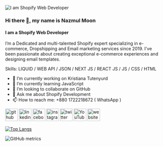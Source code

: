 ![I am Shopify Web Developer](https://media.licdn.com/dms/image/v2/D5616AQFqm12akimtSQ/profile-displaybackgroundimage-shrink_200_800/profile-displaybackgroundimage-shrink_200_800/0/1709489984712?e=2147483647&v=beta&t=MaEUIlj5x9ed6-gxhGWL5KhunfJITPf61SLcZY5GWq4)

### Hi there 👋, my name is Nazmul Moon
#### I am a Shopify Web Developer


I’m a Dedicated and multi-talented Shopify expert specializing in e-commerce, Dropshipping and Email marketing services since 2019. I've been passionate about creating exceptional e-commerce experiences and designing email templates.

Skills: LIQUID / WEB API / JSON /  NEXT JS / REACT JS / JS / CSS / HTML 

- 🔭 I’m currently working on Kristiana Tutenyurd 
- 🌱 I’m currently learning JavaScript 
- 👯 I’m looking to collaborate on GitHub 
- 💬 Ask me about Shopify Development 
- 📫 How to reach me: +880 1722218672 ( WhatsApp ) 


[<img src='https://cdn.jsdelivr.net/npm/simple-icons@3.0.1/icons/github.svg' alt='github' height='40'>](https://github.com/nhmoonofficial)  [<img src='https://cdn.jsdelivr.net/npm/simple-icons@3.0.1/icons/linkedin.svg' alt='linkedin' height='40'>](https://www.linkedin.com/in/nazmulmoon/)  [<img src='https://cdn.jsdelivr.net/npm/simple-icons@3.0.1/icons/facebook.svg' alt='facebook' height='40'>](https://www.facebook.com/nhmoonofficial)  [<img src='https://cdn.jsdelivr.net/npm/simple-icons@3.0.1/icons/instagram.svg' alt='instagram' height='40'>](https://www.instagram.com/nhmoonofficial/)  [<img src='https://cdn.jsdelivr.net/npm/simple-icons@3.0.1/icons/twitter.svg' alt='twitter' height='40'>](https://twitter.com/nhmoon313)  [<img src='https://cdn.jsdelivr.net/npm/simple-icons@3.0.1/icons/youtube.svg' alt='YouTube' height='40'>](https://www.youtube.com/channel/nhmoonofficial2.0)  [<img src='https://cdn.jsdelivr.net/npm/simple-icons@3.0.1/icons/icloud.svg' alt='website' height='40'>](https://nazmulm.com/)  

[![Top Langs](https://github-readme-stats.vercel.app/api/top-langs/?username=nhmoonofficial)](https://github.com/anuraghazra/github-readme-stats)

![GitHub metrics](https://metrics.lecoq.io/nhmoonofficial)  

